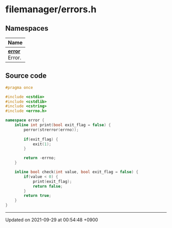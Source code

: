 

# filemanager/errors.h



## Namespaces

| Name           |
| -------------- |
| **[error](/Namespaces/error)** <br>Error.  |




## Source code

```cpp
#pragma once

#include <cstdio>
#include <cstdlib>
#include <cstring>
#include <errno.h>

namespace error {
    inline int print(bool exit_flag = false) {
        perror(strerror(errno));
        
        if(exit_flag) {
            exit(1);
        }

        return -errno;
    }

    inline bool check(int value, bool exit_flag = false) {
        if(value < 0) {
            print(exit_flag);
            return false;
        }
        return true;
    }
}
```


-------------------------------

Updated on 2021-09-29 at 00:54:48 +0900
